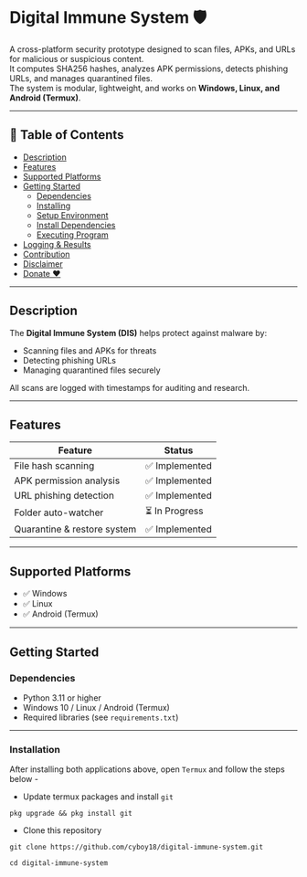 # Digital Immune System 🛡️

A cross-platform security prototype designed to scan files, APKs, and URLs for malicious or suspicious content.  
It computes SHA256 hashes, analyzes APK permissions, detects phishing URLs, and manages quarantined files.  
The system is modular, lightweight, and works on **Windows, Linux, and Android (Termux)**.

---

## 📑 Table of Contents
- [Description](#description)
- [Features](#features)
- [Supported Platforms](#supported-platforms)
- [Getting Started](#getting-started)
  - [Dependencies](#dependencies)
  - [Installing](#installing)
  - [Setup Environment](#setup-environment)
  - [Install Dependencies](#install-dependencies)
  - [Executing Program](#executing-program)
- [Logging & Results](#logging--results)
- [Contribution](#contribution)
- [Disclaimer](#disclaimer)
- [Donate ❤️](#donate-️)

---

## Description

The **Digital Immune System (DIS)** helps protect against malware by:  
- Scanning files and APKs for threats  
- Detecting phishing URLs  
- Managing quarantined files securely  

All scans are logged with timestamps for auditing and research.

---

## Features

| Feature                     | Status         |
|------------------------------|----------------|
| File hash scanning           | ✅ Implemented |
| APK permission analysis      | ✅ Implemented |
| URL phishing detection       | ✅ Implemented |
| Folder auto-watcher          | ⏳ In Progress |
| Quarantine & restore system  | ✅ Implemented |

---

## Supported Platforms

- ✅ Windows  
- ✅ Linux  
- ✅ Android (Termux)

---

## Getting Started

### Dependencies

* Python 3.11 or higher  
* Windows 10 / Linux / Android (Termux)  
* Required libraries (see `requirements.txt`)

---

### Installation

After installing both applications above, open `Termux` and follow the steps below -

- Update termux packages and install `git`
```
pkg upgrade && pkg install git
```
- Clone this repository
```
git clone https://github.com/cyboy18/digital-immune-system.git
```
```
cd digital-immune-system
```
